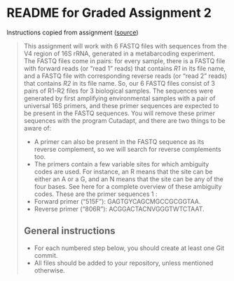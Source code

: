 # README for Graded Assignment 2

Instructions copied from assignment ([source](https://mcic-osu.github.io/pracs-sp21/w06_GA_scripts.html))

> This assignment will work with 6 FASTQ files with sequences from the V4 region of 16S rRNA, generated in a metabarcoding experiment.
> The FASTQ files come in pairs: for every sample, there is a FASTQ file with forward reads (or “read 1” reads) that contains _R1_ in its file name, and a FASTQ file with corresponding reverse reads (or “read 2” reads) that contains _R2_ in its file name. So, our 6 FASTQ files consist of 3 pairs of R1-R2 files for 3 biological samples.
> The sequences were generated by first amplifying environmental samples with a pair of universal 16S primers, and these primer sequences are expected to be present in the FASTQ sequences. You will remove these primer sequences with the program Cutadapt, and there are two things to be aware of:
> - A primer can also be present in the FASTQ sequence as its reverse complement, so we will search for reverse complements too.
> - The primers contain a few variable sites for which ambiguity codes are used. For instance, an R means that the site can be either an A or a G, and an N means that the site can be any of the four bases. See here for a complete overview of these ambiguity codes.
> These are the primer sequences 1 :
> - Forward primer (“515F”): GAGTGYCAGCMGCCGCGGTAA.
> - Reverse primer (“806R”): ACGGACTACNVGGGTWTCTAAT.
> ## General instructions
> - For each numbered step below, you should create at least one Git commit.
> - All files should be added to your repository, unless mentioned otherwise.


